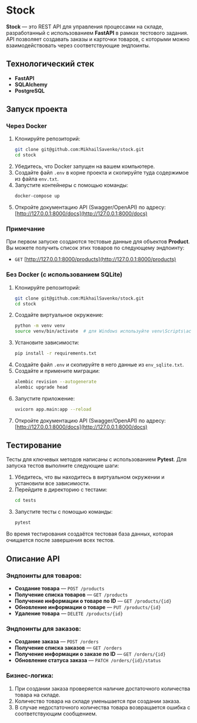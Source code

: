 # Stock

**Stock** — это REST API для управления процессами на складе, разработанный с использованием **FastAPI** в рамках тестового задания. API позволяет создавать заказы и карточки товаров, с которыми можно взаимодействовать через соответствующие эндпоинты.

## Технологический стек

- **FastAPI**
- **SQLAlchemy**
- **PostgreSQL**

## Запуск проекта

### Через Docker

1. Клонируйте репозиторий:
    ```bash
    git clone git@github.com:MikhailSavenko/stock.git
    cd stock
    ```
2. Убедитесь, что Docker запущен на вашем компьютере.
3. Создайте файл `.env` в корне проекта и скопируйте туда содержимое из файла `env.txt`.
4. Запустите контейнеры с помощью команды:
    ```bash
    docker-compose up
    ```
5. Откройте документацию API (Swagger/OpenAPI) по адресу:  
   [http://127.0.0.1:8000/docs](http://127.0.0.1:8000/docs)

### Примечание

При первом запуске создаются тестовые данные для объектов **Product**. Вы можете получить список этих товаров по следующему эндпоинту:

- `GET` [http://127.0.0.1:8000/products](http://127.0.0.1:8000/products)

### Без Docker (с использованием SQLite)

1. Клонируйте репозиторий:
    ```bash
    git clone git@github.com:MikhailSavenko/stock.git
    cd stock
    ```
2. Создайте виртуальное окружение:
    ```bash
    python -m venv venv
    source venv/bin/activate  # для Windows используйте venv\Scripts\activate
    ```
3. Установите зависимости:
    ```bash
    pip install -r requirements.txt
    ```
4. Создайте файл `.env` и скопируйте в него данные из `env_sqlite.txt`.
5. Создайте и примените миграции:
    ```bash
    alembic revision --autogenerate
    alembic upgrade head
    ```
6. Запустите приложение:
    ```bash
    uvicorn app.main:app --reload
    ```
7. Откройте документацию API (Swagger/OpenAPI) по адресу:  
   [http://127.0.0.1:8000/docs](http://127.0.0.1:8000/docs)

## Тестирование

Тесты для ключевых методов написаны с использованием **Pytest**. Для запуска тестов выполните следующие шаги:

1. Убедитесь, что вы находитесь в виртуальном окружении и установили все зависимости.
2. Перейдите в директорию с тестами:
    ```bash
    cd tests
    ```
3. Запустите тесты с помощью команды:
    ```bash
    pytest
    ```

Во время тестирования создаётся тестовая база данных, которая очищается после завершения всех тестов.

## Описание API

### Эндпоинты для товаров:

- **Создание товара** — `POST /products`
- **Получение списка товаров** — `GET /products`
- **Получение информации о товаре по ID** — `GET /products/{id}`
- **Обновление информации о товаре** — `PUT /products/{id}`
- **Удаление товара** — `DELETE /products/{id}`

### Эндпоинты для заказов:

- **Создание заказа** — `POST /orders`
- **Получение списка заказов** — `GET /orders`
- **Получение информации о заказе по ID** — `GET /orders/{id}`
- **Обновление статуса заказа** — `PATCH /orders/{id}/status`

### Бизнес-логика:

1. При создании заказа проверяется наличие достаточного количества товара на складе.
2. Количество товара на складе уменьшается при создании заказа.
3. В случае недостаточного количества товара возвращается ошибка с соответствующим сообщением.


